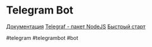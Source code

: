 # Telegram Bot


[Документация](https://core.telegram.org/api)
[Telegraf - пакет NodeJS](https://github.com/telegraf/telegraf)
[Быстрый старт](https://habr.com/ru/post/510760/)

#telegram #telegrambot #bot
